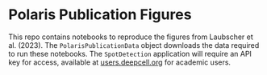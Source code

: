 # Polaris Publication Figures

This repo contains notebooks to reproduce the figures from Laubscher et al. (2023). The `PolarisPublicationData` object downloads the data required to run these notebooks. The `SpotDetection` application will require an API key for access, available at [users.deepcell.org](users.deepcell.org) for academic users. 